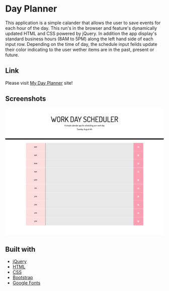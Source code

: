 # Day Planner
This application is a simple calander that allows the user to save events for each hour of the day. This run's in the browser and feature's dynamically updated HTML and CSS powered by jQuery. In addition the app display's standard business hours (8AM to 5PM) along the left hand side of each input row. Depending on the time of day, the schedule input feilds update their color indicating to the user wether items are in the past, present or future.

## Link
Please visit [My Day Planner](https://juhee-k.github.io/day-planner/) site!

## Screenshots
![Day-Planner](Assets/Sample001.png)

## Built with
- [jQuery](https://api.jquery.com/)
- [HTML](https://developer.mozilla.org/en-US/docs/Web/HTML)
- [CSS](https://developer.mozilla.org/en-US/docs/Web/CSS)
- [Bootstrap](https://getbootstrap.com/)
- [Google Fonts](https://fonts.google.com/)
